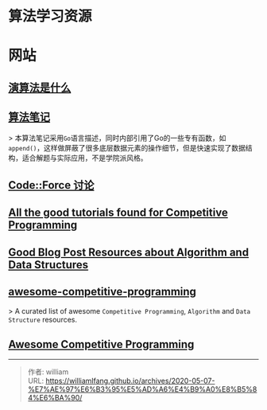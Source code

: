 # 算法学习资源


# 网站

## [演算法是什么](http://www.csie.ntnu.edu.tw/~u91029/)

## [算法笔记](https://github.com/overnote/over-algorithm)

&gt;   本算法笔记采用`Go`语言描述，同时内部引用了Go的一些专有函数，如`append()`，这样做屏蔽了很多底层数据元素的操作细节，但是快速实现了数据结构，适合解题与实际应用，不是学院派风格。

## [Code::Force 讨论](https://discuss.codechef.com/t/data-structures-and-algorithms/6599)

## [All the good tutorials found for Competitive Programming](http://codeforces.com/blog/entry/57282)

## [Good Blog Post Resources about Algorithm and Data Structures](http://codeforces.com/blog/entry/13529)

## [awesome-competitive-programming](https://github.com/lnishan/awesome-competitive-programming)

&gt;   A curated list of awesome `Competitive Programming`, `Algorithm` and `Data Structure` resources.

## [Awesome Competitive Programming](https://asmcn.icopy.site/awesome/awesome-competitive-programming/)


---

> 作者: william  
> URL: https://williamlfang.github.io/archives/2020-05-07-%E7%AE%97%E6%B3%95%E5%AD%A6%E4%B9%A0%E8%B5%84%E6%BA%90/  

